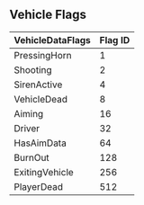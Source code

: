 ## Vehicle Flags

| VehicleDataFlags | Flag ID |
| ---------------- | ------- |
| PressingHorn     | 1       |
| Shooting         | 2       |
| SirenActive      | 4       |
| VehicleDead      | 8       |
| Aiming           | 16      |
| Driver           | 32      |
| HasAimData       | 64      |
| BurnOut          | 128     |
| ExitingVehicle   | 256     |
| PlayerDead       | 512     |
